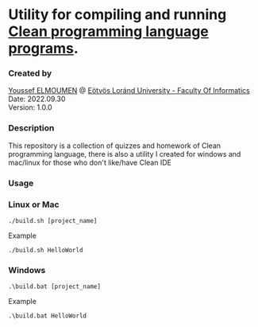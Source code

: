 # Utility for compiling and running [Clean programming language programs](http://clean.cs.ru.nl/Clean).
### Created by
[Youssef ELMOUMEN](https://www.linkedin.com/in/youssef-elmoumen/) @ [Eötvös Loránd University - Faculty Of Informatics](https://www.elte.hu/) <br> 
Date: 2022.09.30<br>
Version: 1.0.0<br>

### Description

This repository is a collection of quizzes and homework of Clean programming language, there is also a utility I created for windows and mac/linux for those who don't like/have Clean IDE


### Usage
### Linux or Mac

`
./build.sh [project_name]
`

Example<br>

`
./build.sh HelloWorld
`
<br>

### Windows
`
.\build.bat [project_name]
`

Example<br>

`
.\build.bat HelloWorld
`



